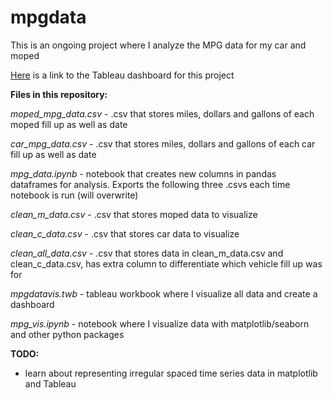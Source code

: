 # mpgdata

This is an ongoing project where I analyze the MPG data for my car and moped

[Here](https://prod-useast-a.online.tableau.com/t/ethanfuerst/views/mpgdatavis/Cardashboard?iframeSizedToWindow=true&:embed=y&:showAppBanner=false&:display_count=no&:showVizHome=no&:origin=viz_share_link) is a link to the Tableau dashboard for this project

**Files in this repository:**

*moped_mpg_data.csv* - .csv that stores miles, dollars and gallons of each moped fill up as well as date 

*car_mpg_data.csv* - .csv that stores miles, dollars and gallons of each car fill up as well as date 

*mpg_data.ipynb* - notebook that creates new columns in pandas dataframes for analysis. Exports the following three .csvs each time notebook is run (will overwrite)

*clean_m_data.csv* - .csv that stores moped data to visualize

*clean_c_data.csv* - .csv that stores car data to visualize

*clean_all_data.csv* - .csv that stores data in clean_m_data.csv and clean_c_data.csv, has extra column to differentiate which vehicle fill up was for

*mpgdatavis.twb* - tableau workbook where I visualize all data and create a dashboard

*mpg_vis.ipynb* - notebook where I visualize data with matplotlib/seaborn and other python packages

**TODO:**

* learn about representing irregular spaced time series data in matplotlib and Tableau